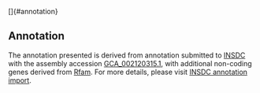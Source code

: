 []{#annotation}

Annotation
----------

The annotation presented is derived from annotation submitted to
[INSDC](http://www.insdc.org) with the assembly accession
[GCA\_002120315.1](http://www.ebi.ac.uk/ena/data/view/GCA_002120315.1),
with additional non-coding genes derived from
[Rfam](http://rfam.xfam.org/). For more details, please visit [INSDC
annotation
import](http://ensemblgenomes.org/info/data/insdc_annotation).
